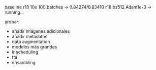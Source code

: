 baseline
r18 10e 100 batches -> 0.84274/0.83410
r18 bs512 Adam1e-3 -> running...

probar:

- añadir imágenes adicionales
- añadir metadatos
- data augmentation
- modelos más grandes
- lr scheduling
- tta
- ensambling
